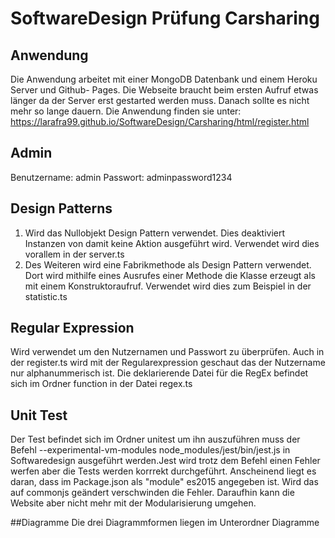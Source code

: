# SoftwareDesign Prüfung Carsharing

## Anwendung
Die Anwendung arbeitet mit einer MongoDB Datenbank und einem Heroku Server und Github- Pages. Die Webseite braucht beim ersten Aufruf etwas länger da der Server erst gestarted werden muss. Danach sollte es nicht mehr so lange dauern.
Die Anwendung finden sie unter: https://larafra99.github.io/SoftwareDesign/Carsharing/html/register.html

## Admin
Benutzername: admin
Passwort: adminpassword1234

## Design Patterns
1. Wird das Nullobjekt Design Pattern verwendet. Dies deaktiviert Instanzen von damit keine Aktion ausgeführt wird. Verwendet wird dies vorallem in der server.ts
2. Des Weiteren wird eine Fabrikmethode als Design Pattern verwendet. Dort wird mithilfe eines Ausrufes einer Methode die Klasse erzeugt als mit einem Konstruktoraufruf. Verwendet wird dies zum Beispiel in der statistic.ts

## Regular Expression
Wird verwendet um den Nutzernamen und Passwort zu überprüfen. Auch in der register.ts wird mit der Regularexpression geschaut das der Nutzername nur alphanummerisch ist. Die deklarierende Datei für die RegEx befindet sich im Ordner function in der Datei regex.ts

## Unit Test
Der Test befindet sich im Ordner unitest um ihn auszuführen muss der Befehl --experimental-vm-modules node_modules/jest/bin/jest.js in Softwaredesign ausgeführt werden.Jest wird trotz dem Befehl einen Fehler werfen aber die Tests werden korrrekt durchgeführt. Anscheinend liegt es daran, dass im Package.json als "module" es2015 angegeben ist. Wird das auf commonjs geändert verschwinden die Fehler. Daraufhin kann die Website aber nicht mehr mit der Modularisierung umgehen.

##Diagramme 
Die drei Diagrammformen liegen im Unterordner Diagramme
